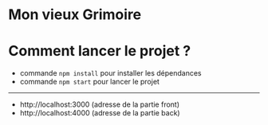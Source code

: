 # Mon vieux Grimoire

# Comment lancer le projet ?

- commande `npm install` pour installer les dépendances
- commande `npm start` pour lancer le projet

---

- http://localhost:3000 (adresse de la partie front)
- http://localhost:4000 (adresse de la partie back)
